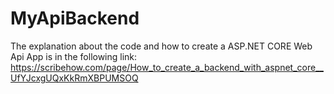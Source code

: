 ﻿# MyApiBackend
The explanation about the code and how to create a ASP.NET CORE Web Api App is in the following link: https://scribehow.com/page/How_to_create_a_backend_with_aspnet_core__UfYJcxgUQxKkRmXBPUMSOQ
